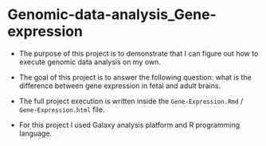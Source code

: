 # Genomic-data-analysis_Gene-expression
- The purpose of this project is to demonstrate that I can figure out how to execute genomic data analysis on my own.

- The goal of this project is to answer the following question: what is the difference between gene expression in fetal and adult brains. 

- The full project execution is written inside the `Gene-Expression.Rmd` / `Gene-Expression.html` file. 

- For this project I used Galaxy analysis platform and R programming language.
